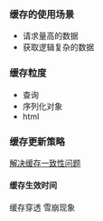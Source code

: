 ### 缓存的使用场景
- 请求量高的数据
- 获取逻辑复杂的数据


### 缓存粒度
- 查询
- 序列化对象
- html

### 缓存更新策略
[解决缓存一致性问题](https://blog.csdn.net/hukaijun/article/details/81010475)
#### 缓存生效时间
缓存穿透
雪崩现象

